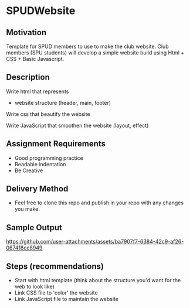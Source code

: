 # SPUDWebsite

## Motivation
Template for SPUD members to use to make the club website. 
Club members (SPU students) will develop a simple website build using Html + CSS + Basic Javascript.

## Description
Write html that represents
 - website structure (header, main, footer)
   
Write css that beautify the website

Write JavaScript that smoothen the website (layout, effect)

## Assignment Requirements
- Good programming practice
- Readable indentation
- Be Creative

## Delivery Method
- Feel free to clone this repo and publish in your repo with any changes you make.

## Sample Output
https://github.com/user-attachments/assets/ba7907f7-6384-42c9-af26-067418ce8949

## Steps (recommendations)
- Start with html template (think about the structure you'd want for the web to look like)
- Link CSS file to 'color' the website
- Link JavaScript file to maintain the website


